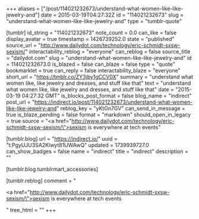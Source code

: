 +++
aliases = ["/post/114021232673/understand-what-women-like-like-jewelry-and"]
date = 2015-03-19T04:27:32Z
id = "114021232673"
slug = "understand-what-women-like-like-jewelry-and"
type = "tumblr-quote"

[tumblr]
id_string = "114021232673"
note_count = 0.0
can_like = false
display_avatar = true
timestamp = 1426739252.0
state = "published"
source_url = "http://www.dailydot.com/technology/eric-schmidt-sxsw-sexism/"
interactability_reblog = "everyone"
can_reblog = false
source_title = "dailydot.com"
slug = "understand-what-women-like-like-jewelry-and"
id = 114021232673.0
is_blazed = false
can_blaze = false
type = "quote"
bookmarklet = true
can_reply = false
interactability_blaze = "everyone"
short_url = "https://tmblr.co/ZY3jby1gCCV0X"
summary = "understand what women like, like jewelry and dresses, and stuff like that"
text = "understand what women like, like jewelry and dresses, and stuff like that"
date = "2015-03-19 04:27:32 GMT"
is_blocks_post_format = false
blog_name = "indirect"
post_url = "https://indirect.io/post/114021232673/understand-what-women-like-like-jewelry-and"
reblog_key = "yKtGn7GV"
can_send_in_message = true
is_blaze_pending = false
format = "markdown"
should_open_in_legacy = true
source = "<a href=\"http://www.dailydot.com/technology/eric-schmidt-sxsw-sexism/\">sexism is everywhere at tech events</a>"

[tumblr.blog]
url = "https://indirect.io/"
uuid = "t:PgyUJU3SA2Klwyt81UWAwQ"
updated = 1739939727.0
can_show_badges = false
name = "indirect"
title = "indirect"
description = ""

[tumblr.blog.tumblrmart_accessories]

[tumblr.reblog]
comment = "<p><a href=\"http://www.dailydot.com/technology/eric-schmidt-sxsw-sexism/\">sexism is everywhere at tech events</a></p>"
tree_html = ""
+++
